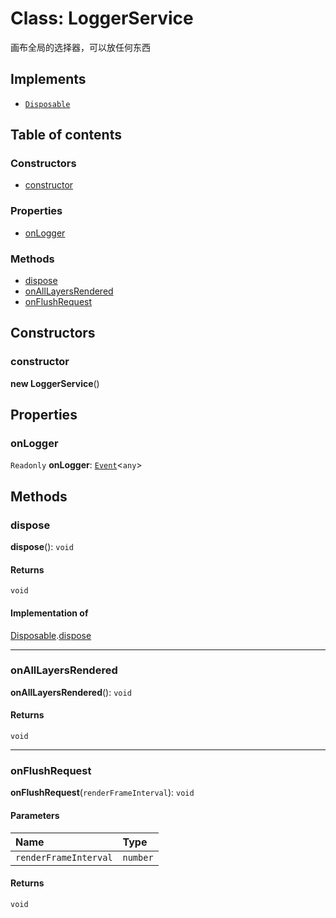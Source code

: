 # Class: LoggerService

画布全局的选择器，可以放任何东西

## Implements

* [`Disposable`](/auto-docs/fixed-layout-editor/interfaces/Disposable-1.md)

## Table of contents

### Constructors

* [constructor](/auto-docs/fixed-layout-editor/classes/LoggerService.md#constructor)

### Properties

* [onLogger](/auto-docs/fixed-layout-editor/classes/LoggerService.md#onlogger)

### Methods

* [dispose](/auto-docs/fixed-layout-editor/classes/LoggerService.md#dispose)
* [onAllLayersRendered](/auto-docs/fixed-layout-editor/classes/LoggerService.md#onalllayersrendered)
* [onFlushRequest](/auto-docs/fixed-layout-editor/classes/LoggerService.md#onflushrequest)

## Constructors

### constructor

**new LoggerService**()

## Properties

### onLogger

`Readonly` **onLogger**: [`Event`](/auto-docs/fixed-layout-editor/interfaces/Event-1.md)<`any`>

## Methods

### dispose

**dispose**(): `void`

#### Returns

`void`

#### Implementation of

[Disposable](/auto-docs/fixed-layout-editor/interfaces/Disposable-1.md).[dispose](/auto-docs/fixed-layout-editor/interfaces/Disposable-1.md#dispose)

***

### onAllLayersRendered

**onAllLayersRendered**(): `void`

#### Returns

`void`

***

### onFlushRequest

**onFlushRequest**(`renderFrameInterval`): `void`

#### Parameters

| Name | Type |
| :------ | :------ |
| `renderFrameInterval` | `number` |

#### Returns

`void`
